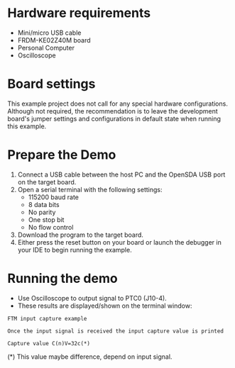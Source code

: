 Hardware requirements
=====================
- Mini/micro USB cable
- FRDM-KE02Z40M board
- Personal Computer
- Oscilloscope

Board settings
==============
This example project does not call for any special hardware configurations.
Although not required, the recommendation is to leave the development board's jumper settings
and configurations in default state when running this example.

Prepare the Demo
===============
1.  Connect a USB cable between the host PC and the OpenSDA USB port on the target board.
2.  Open a serial terminal with the following settings:
    - 115200 baud rate
    - 8 data bits
    - No parity
    - One stop bit
    - No flow control
3. Download the program to the target board.
4. Either press the reset button on your board or launch the debugger in your IDE to begin running the example.

Running the demo
================
- Use Oscilloscope to output signal to PTC0 (J10-4).
- These results are displayed/shown on the terminal window:
~~~~~~~~~~~~~~~~~~~~~~~
FTM input capture example

Once the input signal is received the input capture value is printed

Capture value C(n)V=32c(*)
~~~~~~~~~~~~~~~~~~~~~~~
(*) This value maybe difference, depend on input signal.
